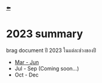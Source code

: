 [**⬅️**](2023-summary.md)
# 2023 summary
brag document ปี 2023 ในแต่ละช่วงของปี
- [Mar - Jun](2023-mar-jun.md)
- Jul - Sep (Coming soon...)
- Oct - Dec
